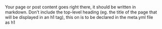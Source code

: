 Your page or post content goes right there, it should be written in markdown.
Don't include the top-level heading (eg. the title of the page that will be displayed in an h1 tag), this on is to be declared in the meta.yml file as h1
